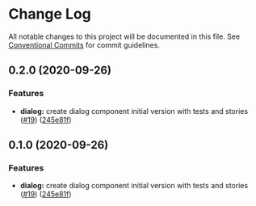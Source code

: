 # Change Log

All notable changes to this project will be documented in this file.
See [Conventional Commits](https://conventionalcommits.org) for commit guidelines.

## 0.2.0 (2020-09-26)

### Features

- **dialog:** create dialog component initial version with tests and stories ([#19](https://github.com/fcarrascosa/fcarrascosa-elements/issues/19)) ([245e81f](https://github.com/fcarrascosa/fcarrascosa-elements/commit/245e81f7de3fe49674f870f96a2981414f098e5d))

## 0.1.0 (2020-09-26)

### Features

- **dialog:** create dialog component initial version with tests and stories ([#19](https://github.com/fcarrascosa/fcarrascosa-elements/issues/19)) ([245e81f](https://github.com/fcarrascosa/fcarrascosa-elements/commit/245e81f7de3fe49674f870f96a2981414f098e5d))
